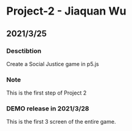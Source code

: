 # Project-2 - Jiaquan Wu
## 2021/3/25

### Desctibtion
Create a Social Justice game in p5.js

### Note
This is the first step of Project 2
 
### DEMO release in 2021/3/28
This is the first 3 screen of the entire game.